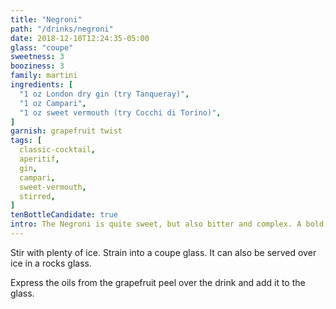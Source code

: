 ```yaml
---
title: "Negroni"
path: "/drinks/negroni"
date: 2018-12-10T12:24:35-05:00
glass: "coupe"
sweetness: 3
booziness: 3
family: martini
ingredients: [
  "1 oz London dry gin (try Tanqueray)",
  "1 oz Campari",
  "1 oz sweet vermouth (try Cocchi di Torino)",
]
garnish: grapefruit twist
tags: [
  classic-cocktail,
  aperitif,
  gin,
  campari,
  sweet-vermouth,
  stirred,
]
tenBottleCandidate: true
intro: The Negroni is quite sweet, but also bitter and complex. A bold, juniper-heavy gin like Tanqueray stands up to the strong flavors of Campari. An orange twist is traditional, but I like it with grapefruit a bit more.
---
```

Stir with plenty of ice. Strain into a coupe glass. It can also be served over ice in a rocks glass.

Express the oils from the grapefruit peel over the drink and add it to the glass.

